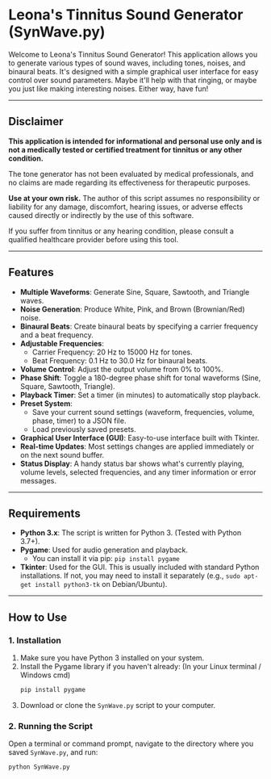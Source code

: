 # Leona's Tinnitus Sound Generator (SynWave.py)

Welcome to Leona's Tinnitus Sound Generator! This application allows you to generate various types of sound waves, including tones, noises, and binaural beats. It's designed with a simple graphical user interface for easy control over sound parameters. Maybe it'll help with that ringing, or maybe you just like making interesting noises. Either way, have fun!

---

## Disclaimer

**This application is intended for informational and personal use only and is not a medically tested or certified treatment for tinnitus or any other condition.**

The tone generator has not been evaluated by medical professionals, and no claims are made regarding its effectiveness for therapeutic purposes.

**Use at your own risk.** The author of this script assumes no responsibility or liability for any damage, discomfort, hearing issues, or adverse effects caused directly or indirectly by the use of this software.

If you suffer from tinnitus or any hearing condition, please consult a qualified healthcare provider before using this tool.

---

## Features

*   **Multiple Waveforms**: Generate Sine, Square, Sawtooth, and Triangle waves.
*   **Noise Generation**: Produce White, Pink, and Brown (Brownian/Red) noise.
*   **Binaural Beats**: Create binaural beats by specifying a carrier frequency and a beat frequency.
*   **Adjustable Frequencies**:
    *   Carrier Frequency: 20 Hz to 15000 Hz for tones.
    *   Beat Frequency: 0.1 Hz to 30.0 Hz for binaural beats.
*   **Volume Control**: Adjust the output volume from 0% to 100%.
*   **Phase Shift**: Toggle a 180-degree phase shift for tonal waveforms (Sine, Square, Sawtooth, Triangle).
*   **Playback Timer**: Set a timer (in minutes) to automatically stop playback.
*   **Preset System**:
    *   Save your current sound settings (waveform, frequencies, volume, phase, timer) to a JSON file.
    *   Load previously saved presets.
*   **Graphical User Interface (GUI)**: Easy-to-use interface built with Tkinter.
*   **Real-time Updates**: Most settings changes are applied immediately or on the next sound buffer.
*   **Status Display**: A handy status bar shows what's currently playing, volume levels, selected frequencies, and any timer information or error messages.

---

## Requirements

*   **Python 3.x**: The script is written for Python 3. (Tested with Python 3.7+).
*   **Pygame**: Used for audio generation and playback.
    *   You can install it via pip: `pip install pygame`
*   **Tkinter**: Used for the GUI. This is usually included with standard Python installations. If not, you may need to install it separately (e.g., `sudo apt-get install python3-tk` on Debian/Ubuntu).

---

## How to Use

### 1. Installation

1.  Make sure you have Python 3 installed on your system.
2.  Install the Pygame library if you haven't already: (In your Linux terminal / Windows cmd)
    ```bash
    pip install pygame
    ```
3.  Download or clone the `SynWave.py` script to your computer.

### 2. Running the Script

Open a terminal or command prompt, navigate to the directory where you saved `SynWave.py`, and run:

```bash
python SynWave.py
